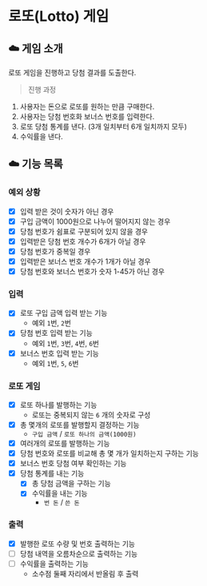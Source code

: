 # 로또(Lotto) 게임

## ☁️ 게임 소개

로또 게임을 진행하고 당첨 결과를 도출한다.

> 진행 과정
1. 사용자는 돈으로 로또를 원하는 만큼 구매한다.
2. 사용자는 당첨 번호화 보너스 번호를 입력한다.
4. 로또 당첨 통계를 낸다. (3개 일치부터 6개 일치까지 모두)
5. 수익률을 낸다.

## ☁️ 기능 목록
### 예외 상황
- [x] 입력 받은 것이 숫자가 아닌 경우
- [x] 구입 금액이 1000원으로 나누어 떨어지지 않는 경우
- [x] 당첨 번호가 쉼표로 구분되어 있지 않을 경우
- [x] 입력받은 당첨 번호 개수가 6개가 아닐 경우
- [x] 당첨 번호가 중복일 경우
- [x] 입력받은 보너스 번호 개수가 1개가 아닐 경우
- [x] 당첨 번호와 보너스 번호가 숫자 1-45가 아닌 경우

### 입력
- [x] 로또 구입 금액 입력 받는 기능
  - 예외 `1`번, `2`번
- [x] 당첨 번호 입력 받는 기능
  - 예외 `1`번, `3`번, `4`번, `6`번
- [x] 보너스 번호 입력 받는 기능
  - 예외 `1`번, `5`, `6`번

### 로또 게임
- [x] 로또 하나를 발행하는 기능
  - 로또는 중복되지 않는 `6` 개의 숫자로 구성
- [x] 총 몇개의 로또를 발행할지 결정하는 기능
  - `구입 금액` / `로또 하나의 금액(1000원)`
- [x] 여러개의 로또를 발행하는 기능
- [x] 당첨 번호와 로또를 비교해 총 몇 개가 일치하는지 구하는 기능
- [x] 보너스 번호 당첨 여부 확인하는 기능
- [x] 당첨 통계를 내는 기능
  - [x] 총 당첨 금액을 구하는 기능
  - [x] 수익률을 내는 기능
      - `번 돈` / `쓴 돈` 
### 출력
- [x] 발행한 로또 수량 및 번호 출력하는 기능
- [ ] 당첨 내역을 오름차순으로 출력하는 기능
- [ ] 수익률을 출력하는 기능
  - 소수점 둘째 자리에서 반올림 후 출력